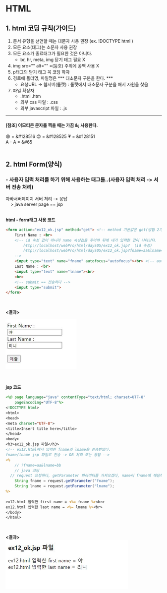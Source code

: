 # HTML

## 1. html 코딩 규칙(가이드)
<ol>
  <li> 문서 유형을 선언할 때는 대문자 사용 권장 (ex. !DOCTYPE html )</li>
  <li> 모든 요소(태그)는 소문자 사용 권장 </li>
  <li> 모든 요소가 종료태그가 필요한 것은 아니다. 
    <ul><li>br, hr, meta, img 닫기 태그 필요 X</li></ul>
  </li>
  <li>img src="" alt=""   =(등호) 주위에 공백 사용 X</li>
  <li>p태그의 닫기 태그 꼭 코딩 하자</li>
  <li>경로에 폴더명, 파일명은 *** 대소문자 구분을 한다. ***
      <ul><li>요청URL -> 웹서버(톰캣) : 톰캣에서 대소문자 구분을 해서 자원을 찾음</li></ul>
  </li>
  <li>파일 확장자
  <ul><li>.html    .htm</li></ul>
  <ul><li>외부 css 파일 : .css</li></ul>
  <ul><li> 외부 javascript 파일 : .js</li></ul>
  
  </li>
</ol>

- - -
#### [참조] 이모티콘 문자를 찍을 때는 가끔 &; 사용한다.
&#128516; = &#128516 &#128525; = &#128525 &#128151; = &#128151<br>
A - &#65; = &#65<br>
<br>

## 2. html Form(양식)
<h3> - 사용자 입력 처리를 하기 위해 사용하는 태그들..(사용자 입력 처리 -> 서버 전송 처리)</h3>
자바서버페이지 서버 처리 -> 응답<br>
&nbsp;&nbsp;&nbsp; > java server page == jsp<br>
<br>

<b> html - form태그 사용 코드 </b><br>
~~~ html
<form action="ex12_ok.jsp" method="get"> <!-- method 기본값은 get(방법 2가지있음) -->
	First Name : <br>
	<!-- id 속성 값이 아니라 name 속성값을 주어야 뒤에 내가 입력한 값이 나타난다.
		http://localhost/webPro/html/days05/ex12_ok.jsp?  (id 속성)
		http://localhost/webPro/html/days05/ex12_ok.jsp?fname=aa&lname=bb (name 속성)
	-->
	<input type="text" name="fname" autofocus="autofocus"><br> <!-- autofocus="autofocus" 속성 때문에 자동으로 깜빡깜빡 거림.. -->
	Last Name : <br>
	<input type="text" name="lname"><br>
	<br>
	<!-- submit == 전송하다 -->
	<input type="submit">
</form>
~~~
<br>

<b>&lt;결과&gt;</b><br>

![alt](https://github.com/Yelin-park/TIL/blob/main/HTML/img/ex12.JPG)

<br>

<b>jsp 코드</b>
~~~ jsp
<%@ page language="java" contentType="text/html; charset=UTF-8"
    pageEncoding="UTF-8"%>
<!DOCTYPE html>
<html>
<head>
<meta charset="UTF-8">
<title>Insert title here</title>
</head>
<body>
<h3>ex12_ok.jsp 파일</h3>
<!-- ex12.html에서 입력한 fname과 lname을 전송받았다.
fname/lname jsp 파일로 전송 -> DB 처리 또는 응답 -->
<%
	// ?fname=aa&lname=bb
	// java 코딩
  // request 요청하다, getParameter 파라미터를 가져오겠다, name이 fname에 해당하는 input 태그의 값을
	String fname = request.getParameter("fname"); 
	String lname = request.getParameter("lname");
%>

ex12.html 입력한 first name = <%= fname %><br>
ex12.html 입력한 last name = <%= lname %><br>
</body>
</html>
~~~

<br>

<b>&lt;결과&gt;<br></b>
![alt](https://github.com/Yelin-park/TIL/blob/main/HTML/img/jsp_test.JPG)

